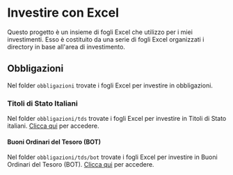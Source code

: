 # Investire con Excel

Questo progetto è un insieme di fogli Excel che utilizzo per i miei investimenti. Esso è costituito da una serie di fogli Excel organizzati i directory in base all'area di investimento.

## Obbligazioni

Nel folder `obbligazioni` trovate i fogli Excel per investire in obbligazioni.

### Titoli di Stato Italiani

Nel folder `obbligazioni/tds` trovate i fogli Excel per investire in Titoli di Stato italiani. [Clicca qui](obbligazioni/tds) per accedere.

#### Buoni Ordinari del Tesoro (BOT)

Nel folder `obbligazioni/tds/bot` trovate i fogli Excel per investire in Buoni Ordinari del Tesoro (BOT). [Clicca qui](obbligazioni/tds/bot) per accedere.
